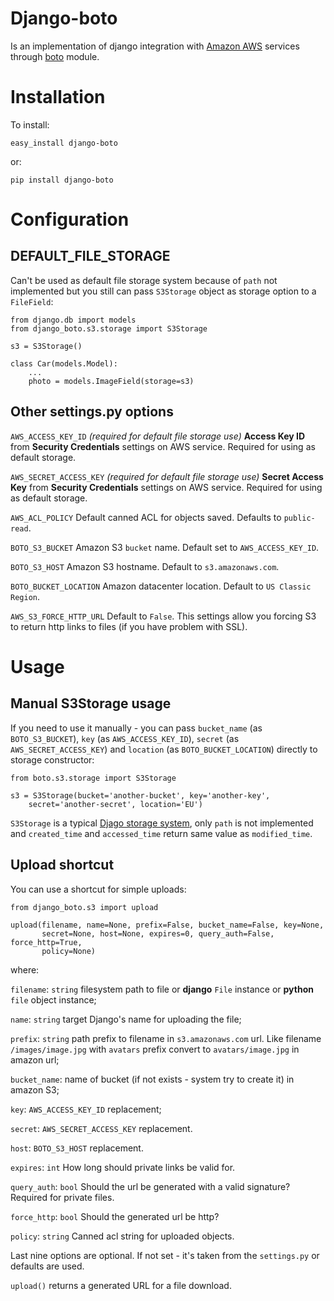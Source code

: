 # Django-boto

Is an implementation of django integration with [Amazon AWS](http://aws.amazon.com/)
services through [boto](https://github.com/boto/boto) module.

# Installation

To install:

    easy_install django-boto

or:

    pip install django-boto

# Configuration

## DEFAULT_FILE_STORAGE

Can't be used as default file storage system because of `path` not
implemented but you still can pass `S3Storage` object as storage
option to a `FileField`:



    from django.db import models
    from django_boto.s3.storage import S3Storage

    s3 = S3Storage()

    class Car(models.Model):
        ...
        photo = models.ImageField(storage=s3)

## Other settings.py options

`AWS_ACCESS_KEY_ID`
    *(required for default file storage use)* **Access Key ID** from
    **Security Credentials** settings on AWS service. Required for using
    as default storage.

`AWS_SECRET_ACCESS_KEY`
    *(required for default file storage use)* **Secret Access Key** from
    **Security Credentials** settings on AWS service. Required for using
    as default storage.

`AWS_ACL_POLICY`
    Default canned ACL for objects saved. Defaults to `public-read`.

`BOTO_S3_BUCKET`
    Amazon S3 `bucket` name. Default set to `AWS_ACCESS_KEY_ID`.

`BOTO_S3_HOST`
    Amazon S3 hostname. Default to `s3.amazonaws.com`.

`BOTO_BUCKET_LOCATION`
    Amazon datacenter location. Default to `US Classic Region`.

`AWS_S3_FORCE_HTTP_URL`
    Default to `False`. This settings allow you forcing S3 to return http links to files (if you have problem with SSL).

# Usage

## Manual S3Storage usage

If you need to use it manually - you can pass `bucket_name`
(as `BOTO_S3_BUCKET`), `key` (as `AWS_ACCESS_KEY_ID`),
`secret` (as `AWS_SECRET_ACCESS_KEY`) and `location`
(as `BOTO_BUCKET_LOCATION`) directly to storage constructor:

    from boto.s3.storage import S3Storage

    s3 = S3Storage(bucket='another-bucket', key='another-key',
        secret='another-secret', location='EU')


`S3Storage` is a typical [Djago storage system](http://readthedocs.org/docs/django/en/1.4/ref/files/storage.html#the-storage-class), only `path`
is not implemented and `created_time` and `accessed_time` return
same value as `modified_time`.

## Upload shortcut

You can use a shortcut for simple uploads:

    from django_boto.s3 import upload

    upload(filename, name=None, prefix=False, bucket_name=False, key=None,
           secret=None, host=None, expires=0, query_auth=False, force_http=True,
           policy=None)

where:

`filename`:
    `string` filesystem path to file or **django** `File` instance
    or **python** `file` object instance;

`name`:
    `string` target Django's name for uploading the file;

`prefix`:
    `string` path prefix to filename in `s3.amazonaws.com` url. Like
    filename `/images/image.jpg` with `avatars` prefix convert to
    `avatars/image.jpg` in amazon url;

`bucket_name`:
    name of bucket (if not exists - system try to create it) in amazon
    S3;

`key`:
    `AWS_ACCESS_KEY_ID` replacement;

`secret`:
    `AWS_SECRET_ACCESS_KEY` replacement.

`host`:
    `BOTO_S3_HOST` replacement.

`expires`:
    `int` How long should private links be valid for.

`query_auth`:
    `bool` Should the url be generated with a valid signature?
    Required for private files.

`force_http`:
    `bool` Should the generated url be http?

`policy`:
    `string` Canned acl string for uploaded objects.

Last nine options are optional. If not set - it's taken from the `settings.py`
or defaults are used.

`upload()` returns a generated URL for a file download.
